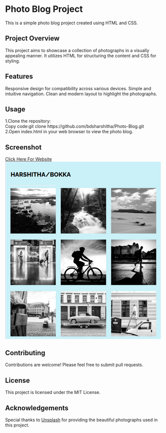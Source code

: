 <h1>Photo Blog Project</h1>
This is a simple photo blog project created using HTML and CSS.

<h2>Project Overview</h2>
This project aims to showcase a collection of photographs in a visually appealing manner. It utilizes HTML for structuring the content and CSS for styling.

<h2>Features</h2>
Responsive design for compatibility across various devices.
Simple and intuitive navigation.
Clean and modern layout to highlight the photographs.
<h2>Usage</h2>
1.Clone the repository:<br>
Copy code:git clone https://github.com/bdsharshitha/Photo-Blog.git <br>
2.Open index.html in your web browser to view the photo blog.
<h2>Screenshot</h2>
<a href="https://bdsharshitha.github.io/Photo-Blog/">Click Here For Website</a>
<img src="screenshot.png">
<h2>Contributing</h2>
Contributions are welcome! Please feel free to submit pull requests.

<h2>License</h2>
This project is licensed under the MIT License.

<h2>Acknowledgements</h2>
Special thanks to <a href="https://unsplash.com/">Unsplash</a> for providing the beautiful photographs used in this project.
